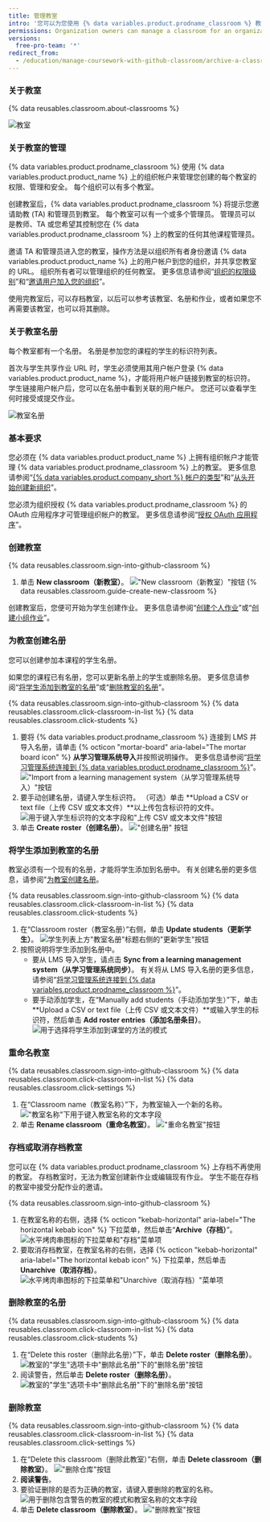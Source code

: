 ```yaml
---
title: 管理教室
intro: '您可以为您使用 {% data variables.product.prodname_classroom %} 教授的每个课程创建和管理一个教室。'
permissions: Organization owners can manage a classroom for an organization.
versions:
  free-pro-team: '*'
redirect_from:
  - /education/manage-coursework-with-github-classroom/archive-a-classroom
---
```


### 关于教室

{% data reusables.classroom.about-classrooms %}

![教室](/assets/images/help/classroom/classroom-hero.png)

### 关于教室的管理

{% data variables.product.prodname_classroom %} 使用 {% data variables.product.product_name %} 上的组织帐户来管理您创建的每个教室的权限、管理和安全。 每个组织可以有多个教室。

创建教室后，{% data variables.product.prodname_classroom %} 将提示您邀请助教 (TA) 和管理员到教室。 每个教室可以有一个或多个管理员。 管理员可以是教师、TA 或您希望其控制您在 {% data variables.product.prodname_classroom %} 上的教室的任何其他课程管理员。

邀请 TA 和管理员进入您的教室，操作方法是以组织所有者身份邀请 {% data variables.product.product_name %} 上的用户帐户到您的组织，并共享您教室的 URL。 组织所有者可以管理组织的任何教室。 更多信息请参阅“[组织的权限级别](/organizations/managing-peoples-access-to-your-organization-with-roles/permission-levels-for-an-organization)”和“[邀请用户加入您的组织](/organizations/managing-membership-in-your-organization/inviting-users-to-join-your-organization)”。

使用完教室后，可以存档教室，以后可以参考该教室、名册和作业，或者如果您不再需要该教室，也可以将其删除。

### 关于教室名册

每个教室都有一个名册。 名册是参加您的课程的学生的标识符列表。

首次与学生共享作业 URL 时，学生必须使用其用户帐户登录 {% data variables.product.product_name %}，才能将用户帐户链接到教室的标识符。 学生链接用户帐户后，您可以在名册中看到关联的用户帐户。 您还可以查看学生何时接受或提交作业。

![教室名册](/assets/images/help/classroom/roster-hero.png)

### 基本要求

您必须在 {% data variables.product.product_name %} 上拥有组织帐户才能管理 {% data variables.product.prodname_classroom %} 上的教室。 更多信息请参阅“[{% data variables.product.company_short %} 帐户的类型](/github/getting-started-with-github/types-of-github-accounts#organization-accounts)”和“[从头开始创建新组织](/organizations/collaborating-with-groups-in-organizations/creating-a-new-organization-from-scratch)”。

您必须为组织授权 {% data variables.product.prodname_classroom %} 的 OAuth 应用程序才可管理组织帐户的教室。 更多信息请参阅“[授权 OAuth 应用程序](/github/authenticating-to-github/authorizing-oauth-apps)”。

### 创建教室

{% data reusables.classroom.sign-into-github-classroom %}
1. 单击 **New classroom（新教室）**。 !["New classroom（新教室）"按钮](/assets/images/help/classroom/click-new-classroom-button.png)
{% data reusables.classroom.guide-create-new-classroom %}

创建教室后，您便可开始为学生创建作业。 更多信息请参阅“[创建个人作业](/education/manage-coursework-with-github-classroom/create-an-individual-assignment)”或“[创建小组作业](/education/manage-coursework-with-github-classroom/create-a-group-assignment)”。

### 为教室创建名册

您可以创建参加本课程的学生名册。

如果您的课程已有名册，您可以更新名册上的学生或删除名册。 更多信息请参阅“[将学生添加到教室的名册](#adding-students-to-the-roster-for-your-classroom)”或“[删除教室的名册](#deleting-a-roster-for-a-classroom)”。

{% data reusables.classroom.sign-into-github-classroom %}
{% data reusables.classroom.click-classroom-in-list %}
{% data reusables.classroom.click-students %}
1. 要将 {% data variables.product.prodname_classroom %} 连接到 LMS 并导入名册，请单击 {% octicon "mortar-board" aria-label="The mortar board icon" %} **从学习管理系统导入**并按照说明操作。 更多信息请参阅“[将学习管理系统连接到 {% data variables.product.prodname_classroom %}](/education/manage-coursework-with-github-classroom/connect-a-learning-management-system-to-github-classroom)”。 !["Import from a learning management system（从学习管理系统导入）"按钮](/assets/images/help/classroom/click-import-from-a-learning-management-system-button.png)
1. 要手动创建名册，请键入学生标识符。 （可选）单击 **Upload a CSV or text file（上传 CSV 或文本文件）**以上传包含标识符的文件。 ![用于键入学生标识符的文本字段和"上传 CSV 或文本文件"按钮](/assets/images/help/classroom/type-or-upload-student-identifiers.png)
1. 单击 **Create roster（创建名册）**。 !["创建名册" 按钮](/assets/images/help/classroom/click-create-roster-button.png)

### 将学生添加到教室的名册

教室必须有一个现有的名册，才能将学生添加到名册中。 有关创建名册的更多信息，请参阅"[为教室创建名册](#creating-a-roster-for-your-classroom)。

{% data reusables.classroom.sign-into-github-classroom %}
{% data reusables.classroom.click-classroom-in-list %}
{% data reusables.classroom.click-students %}
1. 在“Classroom roster（教室名册）”右侧，单击 **Update students（更新学生）**。 ![学生列表上方"教室名册"标题右侧的"更新学生"按钮](/assets/images/help/classroom/click-update-students-button.png)
1. 按照说明将学生添加到名册中。
    - 要从 LMS 导入学生，请点击 **Sync from a learning management system（从学习管理系统同步）**。 有关将从 LMS 导入名册的更多信息，请参阅“[将学习管理系统连接到 {% data variables.product.prodname_classroom %}](/education/manage-coursework-with-github-classroom/connect-a-learning-management-system-to-github-classroom)”。
    - 要手动添加学生，在“Manually add students（手动添加学生）”下，单击 **Upload a CSV or text file（上传 CSV 或文本文件）**或输入学生的标识符，然后单击 **Add roster entries（添加名册条目）**。 ![用于选择将学生添加到课堂的方法的模式](/assets/images/help/classroom/classroom-add-students-to-your-roster.png)

### 重命名教室

{% data reusables.classroom.sign-into-github-classroom %}
{% data reusables.classroom.click-classroom-in-list %}
{% data reusables.classroom.click-settings %}
1. 在“Classroom name（教室名称）”下，为教室输入一个新的名称。 !["教室名称"下用于键入教室名称的文本字段](/assets/images/help/classroom/settings-type-classroom-name.png)
1. 单击 **Rename classroom（重命名教室）**。 !["重命名教室"按钮](/assets/images/help/classroom/settings-click-rename-classroom-button.png)

### 存档或取消存档教室

您可以在 {% data variables.product.prodname_classroom %} 上存档不再使用的教室。 存档教室时，无法为教室创建新作业或编辑现有作业。 学生不能在存档的教室中接受分配作业的邀请。

{% data reusables.classroom.sign-into-github-classroom %}
1. 在教室名称的右侧，选择 {% octicon "kebab-horizontal" aria-label="The horizontal kebab icon" %} 下拉菜单，然后单击“**Archive（存档）**”。 ![水平烤肉串图标的下拉菜单和"存档"菜单项](/assets/images/help/classroom/use-drop-down-then-click-archive.png)
1. 要取消存档教室，在教室名称的右侧，选择 {% octicon "kebab-horizontal" aria-label="The horizontal kebab icon" %} 下拉菜单，然后单击 **Unarchive（取消存档）**。 ![水平烤肉串图标的下拉菜单和"Unarchive（取消存档）"菜单项](/assets/images/help/classroom/use-drop-down-then-click-unarchive.png)

### 删除教室的名册

{% data reusables.classroom.sign-into-github-classroom %}
{% data reusables.classroom.click-classroom-in-list %}
{% data reusables.classroom.click-students %}
1. 在“Delete this roster（删除此名册）”下，单击 **Delete roster（删除名册）**。 ![教室的"学生"选项卡中"删除此名册"下的"删除名册"按钮](/assets/images/help/classroom/students-click-delete-roster-button.png)
1. 阅读警告，然后单击 **Delete roster（删除名册）**。 ![教室的"学生"选项卡中"删除此名册"下的"删除名册"按钮](/assets/images/help/classroom/students-click-delete-roster-button-in-modal.png)

### 删除教室

{% data reusables.classroom.sign-into-github-classroom %}
{% data reusables.classroom.click-classroom-in-list %}
{% data reusables.classroom.click-settings %}
1. 在“Delete this classroom（删除此教室）”右侧，单击 **Delete classroom（删除教室）**。 !["删除仓库"按钮](/assets/images/help/classroom/click-delete-classroom-button.png)
1. **阅读警告**。
1. 要验证删除的是否为正确的教室，请键入要删除的教室的名称。 ![用于删除包含警告的教室的模式和教室名称的文本字段](/assets/images/help/classroom/delete-classroom-modal-with-warning.png)
1. 单击 **Delete classroom（删除教室）**。 !["删除教室"按钮](/assets/images/help/classroom/delete-classroom-click-delete-classroom-button.png)
